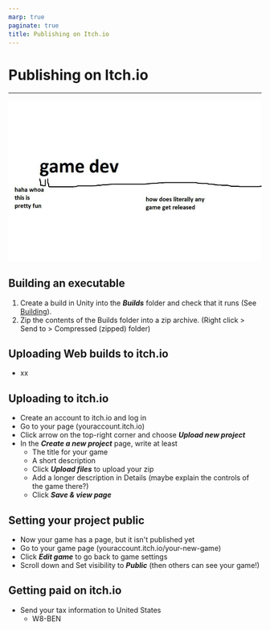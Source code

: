 ```yaml
---
marp: true
paginate: true
title: Publishing on Itch.io
---
```

<!-- headingDivider: 3 -->
<!-- class: invert -->

# Publishing on Itch.io
---
![bg width:80%](imgs/gamedev.png)

## Building an executable

1) Create a build in Unity into the ***Builds*** folder and check that it runs (See [Building](../unity-cookbook/building)).
2) Zip the contents of the Builds folder into a zip archive. (Right click > Send to > Compressed (zipped) folder)


## Uploading Web builds to itch.io

* xx

## Uploading to itch.io

* Create an account to itch.io and log in
* Go to your page (youraccount.itch.io)
* Click arrow on the top-right corner and choose ***Upload new project***
* In the ***Create a new project*** page, write at least
  * The title for your game
  * A short description
  * Click ***Upload files*** to upload your zip 
  * Add a longer description in Details (maybe explain the controls of the game there?)
  * Click ***Save & view page***

## Setting your project public

* Now your game has a page, but it isn't published yet
* Go to your game page (youraccount.itch.io/your-new-game)
* Click ***Edit game*** to go back to game settings
* Scroll down and Set visibility to ***Public*** (then others can see your game!)

## Getting paid on itch.io

* Send your tax information to United States
  * W8-BEN